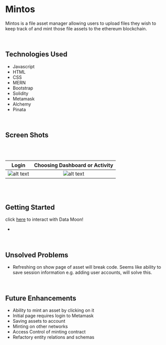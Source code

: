
# Mintos

Mintos is a file asset manager allowing users to upload files they wish to keep track of and mint those file assets to the ethereum blockchain.

<br>

## Technologies Used 

- Javascript
- HTML
- CSS
- MERN
- Bootstrap
- Solidity
- Metamask
- Alchemy
- Pinata

<br>

## Screen Shots
<br>

<br>

Login         |  Choosing Dashboard or Activity
:-------------------------:|:-------------------------:
![alt text]()  |  ![alt text]()

<br>
<br>


## Getting Started  

click [here]() to interact with Data Moon!

- 



<br>

## Unsolved Problems
- Refreshing on show page of asset will break code. Seems like ability to save session information e.g. adding user accounts, will solve this.

<br>

## Future Enhancements

- Ability to mint an asset by clicking on it
- Initial page requires login to Metamask
- Saving assets to account
- Minting on other networks
- Access Control of minting contract
- Refactory entity relations and schemas